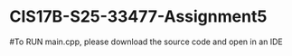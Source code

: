 # CIS17B-S25-33477-Assignment5
#To RUN main.cpp, please download the source code and open in an IDE
